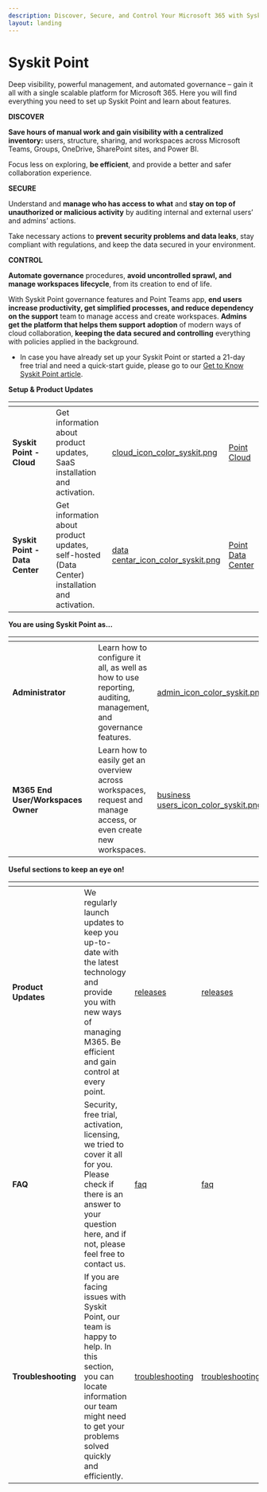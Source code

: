 ```yaml
---
description: Discover, Secure, and Control Your Microsoft 365 with Syskit Point
layout: landing
---
```


# Syskit Point

Deep visibility, powerful management, and automated governance – gain it all with a single scalable platform for Microsoft 365. Here you will find everything you need to set up Syskit Point and learn about features.

**DISCOVER**

**Save hours of manual work and gain visibility with a centralized inventory:** users, structure, sharing, and workspaces across Microsoft Teams, Groups, OneDrive, SharePoint sites, and Power BI.

Focus less on exploring, **be efficient**, and provide a better and safer collaboration experience.

**SECURE**

Understand and **manage who has access to what** and **stay on top of unauthorized or malicious activity** by auditing internal and external users’ and admins’ actions.

Take necessary actions to **prevent security problems and data leaks**, stay compliant with regulations, and keep the data secured in your environment.

**CONTROL**

**Automate governance** procedures, **avoid uncontrolled sprawl, and manage workspaces lifecycle**, from its creation to end of life.

With Syskit Point governance features and Point Teams app, **end users increase productivity, get simplified processes, and reduce dependency on the support** team to manage access and create workspaces. **Admins get the platform that helps them support** **adoption** of modern ways of cloud collaboration, **keeping the data secured and controlling** everything with policies applied in the background.

* In case you have already set up your Syskit Point or started a 21-day free trial and need a quick-start guide, please go to our [Get to Know Syskit Point article](get-to-know-syskit-point/point-starter-kit.md).

**Setup & Product Updates**

<table data-card-size="large" data-view="cards"><thead><tr><th></th><th></th><th></th><th data-hidden data-card-cover data-type="files"></th><th data-hidden data-card-target data-type="content-ref"></th></tr></thead><tbody><tr><td><strong>Syskit Point - Cloud</strong></td><td></td><td>Get information about product updates, SaaS installation and activation.</td><td><a href=".gitbook/assets/cloud_icon_color_syskit.png">cloud_icon_color_syskit.png</a></td><td><a href="set-up-point-cloud/overview.md">Point Cloud</a></td></tr><tr><td><strong>Syskit Point - Data Center</strong></td><td></td><td>Get information about product updates, self-hosted (Data Center) installation and activation.</td><td><a href=".gitbook/assets/data centar_icon_color_syskit.png">data centar_icon_color_syskit.png</a></td><td><a href="set-up-point-data-center/deployment/overview.md">Point Data Center</a></td></tr></tbody></table>

**You are using Syskit Point as...**

<table data-card-size="large" data-view="cards"><thead><tr><th></th><th></th><th></th><th data-hidden data-card-cover data-type="files"></th><th data-hidden data-card-target data-type="content-ref"></th></tr></thead><tbody><tr><td><strong>Administrator</strong></td><td></td><td>Learn how to configure it all, as well as how to use reporting, auditing, management, and governance features.</td><td><a href=".gitbook/assets/admin_icon_color_syskit.png">admin_icon_color_syskit.png</a></td><td><a href="configuration/how-to-configure-Point.md">Point Administrators</a></td></tr><tr><td><strong>M365 End User/Workspaces Owner</strong></td><td></td><td>Learn how to easily get an overview across workspaces, request and manage access, or even create new workspaces.</td><td><a href=".gitbook/assets/business users_icon_color_syskit.png">business users_icon_color_syskit.png</a></td><td><a href="point-collaborators/">Point End-Users</a></td></tr></tbody></table>

**Useful sections to keep an eye on!**

<table data-view="cards"><thead><tr><th></th><th></th><th data-type="content-ref"></th><th data-hidden data-card-target data-type="content-ref"></th></tr></thead><tbody><tr><td><strong>Product Updates</strong></td><td>We regularly launch updates to keep you up-to-date with the latest technology and provide you with new ways of managing M365. Be efficient and gain control at every point.</td><td><a href="releases/">releases</a></td><td><a href="releases/">releases</a></td></tr><tr><td><strong>FAQ</strong></td><td>Security, free trial, activation, licensing, we tried to cover it all for you. Please check if there is an answer to your question here, and if not, please feel free to contact us.</td><td><a href="faq/">faq</a></td><td><a href="faq/">faq</a></td></tr><tr><td><strong>Troubleshooting</strong></td><td>If you are facing issues with Syskit Point, our team is happy to help. In this section, you can locate information our team might need to get your problems solved quickly and efficiently.</td><td><a href="troubleshooting/">troubleshooting</a></td><td><a href="troubleshooting/">troubleshooting</a></td></tr></tbody></table>
